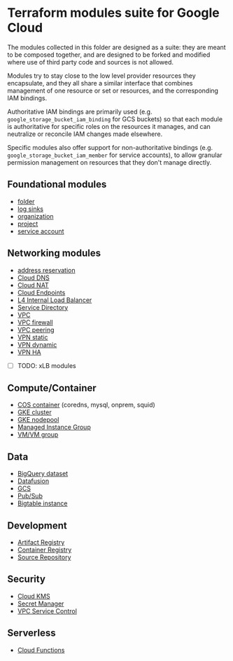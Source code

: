 # Terraform modules suite for Google Cloud

The modules collected in this folder are designed as a suite: they are meant to be composed together, and are designed to be forked and modified where use of third party code and sources is not allowed.

Modules try to stay close to the low level provider resources they encapsulate, and they all share a similar interface that combines management of one resource or set or resources, and the corresponding IAM bindings.

Authoritative IAM bindings are primarily used (e.g. `google_storage_bucket_iam_binding` for GCS buckets) so that each module is authoritative for specific roles on the resources it manages, and can neutralize or reconcile IAM changes made elsewhere.

Specific modules also offer support for non-authoritative bindings (e.g. `google_storage_bucket_iam_member` for service accounts), to allow granular permission management on resources that they don't manage directly.

## Foundational modules

- [folder](./folder)
- [log sinks](./logging-sinks)
- [organization](./organization)
- [project](./project)
- [service account](./iam-service-account)

## Networking modules

- [address reservation](./net-address)
- [Cloud DNS](./dns)
- [Cloud NAT](./net-cloudnat)
- [Cloud Endpoints](./endpoints)
- [L4 Internal Load Balancer](./net-ilb)
- [Service Directory](./service-directory)
- [VPC](./net-vpc)
- [VPC firewall](./net-vpc-firewall)
- [VPC peering](./net-vpc-peering)
- [VPN static](./net-vpn-static)
- [VPN dynamic](./net-vpn-dynamic)
- [VPN HA](./net-vpn-ha)
- [ ] TODO: xLB modules

## Compute/Container

- [COS container](./cos-container) (coredns, mysql, onprem, squid)
- [GKE cluster](./gke-cluster)
- [GKE nodepool](./gke-nodepool)
- [Managed Instance Group](./compute-mig)
- [VM/VM group](./compute-vm)

## Data

- [BigQuery dataset](./bigquery-dataset)
- [Datafusion](./datafusion)
- [GCS](./gcs)
- [Pub/Sub](./pubsub)
- [Bigtable instance](./bigtable-instance)

## Development

- [Artifact Registry](./artifact-registry)
- [Container Registry](./container-registry)
- [Source Repository](./source-repository)

## Security

- [Cloud KMS](./kms)
- [Secret Manager](./secret-manager)
- [VPC Service Control](./vpc-sc)

## Serverless

- [Cloud Functions](./cloud-function)
